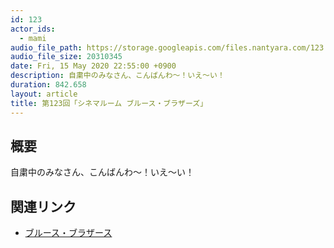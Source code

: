 ```yaml
---
id: 123
actor_ids:
  - mami
audio_file_path: https://storage.googleapis.com/files.nantyara.com/123.mp3
audio_file_size: 20310345
date: Fri, 15 May 2020 22:55:00 +0900
description: 自粛中のみなさん、こんばんわ〜！いえ〜い！
duration: 842.658
layout: article
title: 第123回「シネマルーム ブルース・ブラザーズ」
---
```

## 概要

自粛中のみなさん、こんばんわ〜！いえ〜い！

## 関連リンク

* [ブルース・ブラザース](http://asa10.eiga.com/2019/cinema/923.html)
